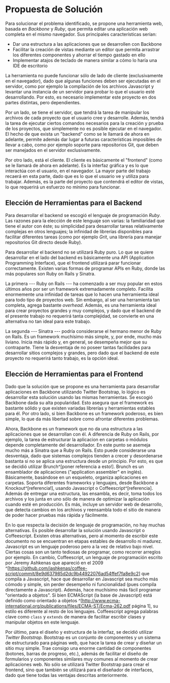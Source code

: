 # Propuesta de Solución

Para solucionar el problema identificado, se propone una herramienta web, basada en *Backbone* y *Ruby*, que permita editar una aplicación web completa en el mismo navegador. Sus principales características serían:

- Dar una estructura a las aplicaciones que se desarrollen con Backbone
- Facilitar la creación de vistas mediante un editor que permita arrastrar los diferentes componentes y ahorrar el tiempo gastado en ello
- Implementar atajos de teclado de manera similar a cómo lo haría una IDE de escritorio

La herramienta no puede funcionar sólo de lado de cliente (exclusivamente en el navegador), dado que algunas funciones deben ser ejecutadas en el servidor, como por ejemplo la compilación de los archivos Javascript y levantar una instancia de un servidor para probar lo que el usuario esté desarrollando. Por esto, es necesario implementar este proyecto en dos partes distintas, pero dependientes.

<!--Salto de linea aca??-->

Por un lado, se tiene el servidor, que tendrá la tarea de manipular los archivos de cada proyecto que el usuario cree y desarrolle. Además, tendrá la tarea de ejecutar ciertos comandos necesarios para la creación y prueba de los proyectos, que simplemente no es posible ejecutar en el navegador. El hecho de que exista un "backend" como se le llamará de ahora en adelante, permite además dar lugar a futuras características imposibles de llevar a cabo, como por ejemplo soporte para repositorios Git, que deben ser manejados en el servidor exclusivamente.

Por otro lado, está el cliente. El cliente es básicamente el "frontend" (como se le llamará de ahora en adelante). Es la interfaz gráfica y es lo que interactúa con el usuario, en el navegador. La mayor parte del trabajo recaerá en esta parte, dado que es lo que el usuario ve y utiliza para trabajar. Además, es la parte del proyecto que contendrá el editor de vistas, lo que requerirá un esfuerzo no mínimo para funcionar.

## Elección de Herramientas para el Backend

Para desarrollar el backend se escogió el lenguaje de programación *Ruby*. Las razones para la elección de este lenguaje son varias: la familiaridad que tiene el autor con éste; su simplicidad para desarrollar tareas relativamente complejas en otros lenguajes; la infinidad de librerías disponibles para facilitar diferentes tareas (como por ejemplo *Grit*, una librería para manejar repositorios Git directo desde Ruby).

Para desarrollar el backend no se utilizará Ruby puro. Lo que se quiere desarrollar en el lado del backend es básicamente una API (Application Programming Interface), que el frontend utilizará parar funcionar correctamente. Existen varias formas de programar APIs en Ruby, donde las más populares son Ruby on Rails y Sinatra. 

La primera --- Ruby on Rails --- ha comenzado a ser muy popular en estos últimos años por ser un framework extremadamente completo. Facilita enormemente una infinidad de tareas que lo hacen una herramienta ideal para todo tipo de proyectos web. Sin embargo, al ser una herramienta tan completa, agrega bastante *overhead*. Además, es una herramienta ideal para crear proyectos grandes y muy complejos, y dado que el backend de el presente trabajo no requerirá tanta complejidad, se convierte en una alternativa no tan ideal para este trabajo.

La segunda --- Sinatra --- podría considerarse el hermano menor de Ruby on Rails. Es un framework muchísimo más simple, y, por ende, mucho más liviano. Inicia más rápido y, en general, se desempeña mejor que su contraparte. Tiene la desventaja de no poseer tantas facilidades para desarrollar sitios complejos y grandes, pero dado que el backend de este proyecto no requerirá tanto trabajo, es la opción ideal.

## Elección de Herramientas para el Frontend

Dado que la solución que se propone es una herramienta para desarrollar aplicaciones en Backbone utilizando Twitter Bootstrap, lo lógico es desarrollar esta solución usando las mismas herramientas. Se escogió Backbone dada su alta popularidad. Esto asegura que el framework es bastante sólido y que existen variadas librerías y herramientas estables para él. Por otro lado, si bien Backbone es un framework poderoso, es bien simple, lo que da más libertad sobre como afrontar diferentes problemas.

Ahora, Backbone es un framework que no da una estructura a las aplicaciones que se desarrollan con él. A diferencia de Ruby on Rails, por ejemplo, la tarea de estructurar la aplicacion en carpetas o módulos depende completamente del desarrollador. En este punto se asemeja mucho más a Sinatra que a Ruby on Rails. Esto puede considerarse una desventaja, dado que sistemas complejos tienden a crecer y desordenarse bastanta si no se aplica una estructura desde un principio. Por esto, es que se decidió utilizar Brunch^[poner referencia a esto!]. Brunch es un ensamblador de aplicaciones ("application assembler" en inglés). Básicamente, basándose en un esqueleto, organiza aplicaciones en carpetas. Soporta diferentes frameworks y lenguajes, desde Backbone a Knockout^[referencia!], usando Javascript o Coffeescript^[referencia]. Además de entregar una estructura, las ensambla, es decir, toma todos los archivos y los junta en uno sólo de manera de optimizar la aplicación cuando esté en producción. Es más, incluye un servidor web de desarrollo, que detecta cambios en los archivos y reensambla todo el sitio de manera de poder hacer pruebas más rápida y fácilmente.

En lo que respecta la decisión de lenguaje de programación, no hay muchas alternativas. Es posible desarrollar la solución usando Javascript o Coffeescript. Existen otras alternativas, pero al momento de escribir este documento no se encuentran en etapas estables de desarrollo ni madurez. Javascript es un lenguaje poderoso pero a la vez de relativo bajo nivel. Ciertas cosas son un tanto tediosas de programar, como recorrer arreglos por ejemplo. En cambio, Coffeescript, un lenguaje de programación escrito por Jeremy Ashkenas que apareció en el 2009 ^[https://github.com/jashkenas/coffee-script/commit/8e9d637985d2dc9b44922076ad54ffef7fa8e9c2] que compila a Javascript, hace que desarrollar en Javascript sea mucho más cómodo y simple, sin perder desempeño ni funcionalidad (pues compila directamente a Javascript). Además, hace muchísimo más fácil programar "orientado a objetos". Si bien ECMAScript (la base de Javascript) está definido como orientado a objetos ^[http://www.ecma-international.org/publications/files/ECMA-ST/Ecma-262.pdf página 1], su estilo es diferente al resto de los lenguajes. Coffeescript agrega palabras clave como `class` y `extends` de manera de facilitar escribir clases y manipular objetos en este lenguaje.

Por último, para el diseño y estructura de la interfaz, se decidió utilizar *Twitter Bootstrap*. Bootstrap es un conjunto de componentes y un sistema de estructurado para páginas web, que hace la tarea de crear y diseñar un sitio muy simple. Trae consigo una enorme cantidad de componentes (botones, barras de progreso, etc.), además de facilitar el diseño de formularios y componentes similares muy comunes al momento de crear aplicaciones web. No sólo se utilizará Twitter Bootstrap para crear el frontend, sino que también se utilizará para el diseñador de interfaces, dado que tiene todas las ventajas descritas anteriormente.
